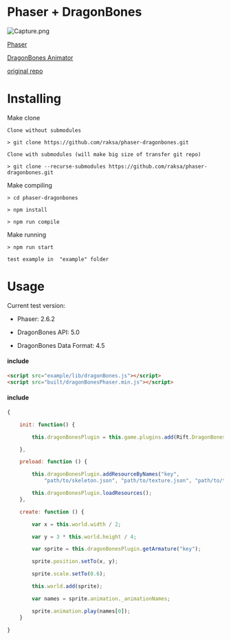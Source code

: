 Phaser + DragonBones
===

![Capture.png](https://raw.githubusercontent.com/raksa/phaser-dragonbones/master/screenshot/Capture.PNG)

[Phaser](http://phaser.io)

[DragonBones Animator](http://dragonbones.com)

[original repo](https://bitbucket.org/silashatfield/phaserbones)

Installing
===

Make clone
````
Clone without submodules

> git clone https://github.com/raksa/phaser-dragonbones.git

Clone with submodules (will make big size of transfer git repo)

> git clone --recurse-submodules https://github.com/raksa/phaser-dragonbones.git

````

Make compiling
````
> cd phaser-dragonbones

> npm install

> npm run compile

````

Make running
````
> npm run start

test example in  "example" folder

````

Usage
===

Current test version:

* Phaser: 2.6.2

* DragonBones API: 5.0

* DragonBones Data Format: 4.5

#### include

```html
<script src="example/lib/dragonBones.js"></script>
<script src="built/dragonBonesPhaser.min.js"></script>
```

#### include

```javascript
{

    init: function() {

        this.dragonBonesPlugin = this.game.plugins.add(Rift.DragonBonesPlugin);

    },

    preload: function () {

        this.dragonBonesPlugin.addResourceByNames("key",
            "path/to/skeleton.json", "path/to/texture.json", "path/to/texture.png");

        this.dragonBonesPlugin.loadResources();
    },

    create: function () {

        var x = this.world.width / 2;

        var y = 3 * this.world.height / 4;

        var sprite = this.dragonBonesPlugin.getArmature("key");

        sprite.position.setTo(x, y);

        sprite.scale.setTo(0.6);

        this.world.add(sprite);

        var names = sprite.animation._animationNames;

        sprite.animation.play(names[0]);
    }

}
```